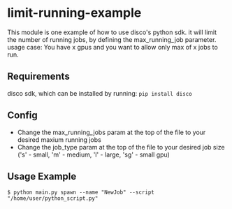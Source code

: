 # limit-running-example

This module is one example of how to use disco's python sdk.
it will limit the number of running jobs, by defining the max_running_job parameter.
usage case: You have x gpus and you want to allow only max of x jobs to run.

## Requirements
disco sdk, which can be installed by running:
`pip install disco`

## Config
- Change the max_running_jobs param at the top of the file to your desired maxium running jobs
- Change the job_type param at the top of the file to your desired job size ('s' - small, 'm' - medium, 'l' - large, 'sg' - small gpu)

## Usage Example
`$ python main.py spawn --name "NewJob" --script "/home/user/python_script.py"`

